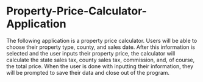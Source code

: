 # Property-Price-Calculator-Application
The following application is a property price calculator. Users will be able to choose their property type, county, and sales date. After this information is selected and the user inputs their property price, the calculator will calculate the state sales tax, county sales tax, commission, and, of course, the total price. When the user is done with inputting their information, they will be prompted to save their data and close out of the program. 
